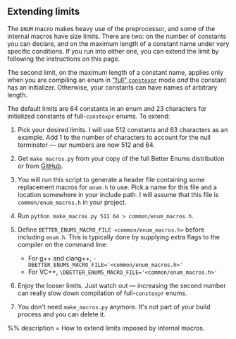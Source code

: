 ## Extending limits

The `ENUM` macro makes heavy use of the preprocessor, and some of the internal
macros have size limits. There are two: on the number of constants you can
declare, and on the maximum length of a constant name under very specific
conditions. If you run into either one, you can extend the limit by following
the instructions on this page.

The second limit, on the maximum length of a constant name, applies only when
you are compiling an enum in
["full" `constexpr`](${prefix}OptInFeatures.html#CompileTimeNameTrimming) mode
*and* the constant has an initializer. Otherwise, your constants can have names
of arbitrary length.

The default limits are 64 constants in an enum and 23 characters for initialized
constants of full-`constexpr` enums. To extend:

  1. Pick your desired limits. I will use 512 constants and 63 characters as an
     example. Add 1 to the number of characters to account for the null
     terminator &mdash; our numbers are now 512 and 64.
  2. Get `make_macros.py` from your copy of the full Better Enums distribution
     or from <a href="https://raw.githubusercontent.com/aantron/better-enums/$version/script/make_macros.py" download>GitHub</a>.
  3. You will run this script to generate a header file containing some
     replacement macros for `enum.h` to use. Pick a name for this file and a
     location somewhere in your include path. I will assume that this file is
     `common/enum_macros.h` in your project.
  4. Run `python make_macros.py 512 64 > common/enum_macros.h`.
  5. Define `BETTER_ENUMS_MACRO_FILE <common/enum_macros.h>` before including
     `enum.h`. This is typically done by supplying extra flags to the compiler
     on the command line:

     - For g++ and clang++, `-DBETTER_ENUMS_MACRO_FILE='<common/enum_macros.h>'`
     - For VC++, `\DBETTER_ENUMS_MACRO_FILE='<common/enum_macros.h>'`

  6. Enjoy the looser limits. Just watch out &mdash; increasing the second
     number can really slow down compilation of full-`constexpr` enums.
  7. You don't need `make_macros.py` anymore. It's not part of your build
     process and you can delete it.

%% description = How to extend limits imposed by internal macros.

